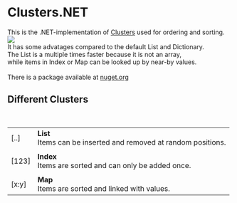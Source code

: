 ﻿<h1>Clusters.NET</h1>

<p>
This is the .NET-implementation of
<a href="http://github.com/svenbieg/clusters">Clusters</a>
used for ordering and sorting.<br />
<img src="https://github.com/svenbieg/Clusters.NET/assets/12587394/4ea7ffb9-b870-47e7-a20f-899c64e9b1ec" /><br />
It has some advatages compared to the default List and Dictionary.<br />
The List is a multiple times faster because it is not an array,<br />
while items in Index or Map can be looked up by near-by values.<br />
<br />
There is a package available at
<a href="https://www.nuget.org/packages/Clusters">nuget.org</a>
<br />

<h2>Different Clusters</h2><br />

<table>
  <tr>
    <td>[..]</td>
    <td><b>List</b><br />Items can be inserted and removed at random positions.</td>
  </tr><tr><td></td></tr><tr>
    <td>[123]</td>
    <td><b>Index</b><br />Items are sorted and can only be added once.</td>
  </tr><tr><td></td></tr><tr>
    <td>[x:y]</td>
    <td><b>Map</b><br />Items are sorted and linked with values.</td>
  </tr>
</table><br />

<br /><br /><br /><br /><br />
